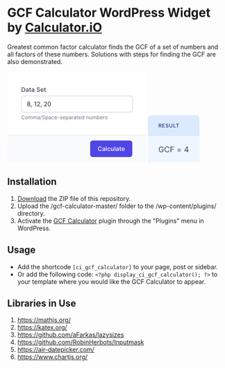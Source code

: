 # GCF Calculator WordPress Widget by [Calculator.iO](https://www.calculator.io/ "Calculator.iO Homepage")

Greatest common factor calculator finds the GCF of a set of numbers and all factors of these numbers. Solutions with steps for finding the GCF are also demonstrated.

![GCF Calculator Input Form](/assets/images/screenshot-1.png "GCF Calculator Input Form")
![GCF Calculator Calculation Results](/assets/images/screenshot-2.png "GCF Calculator Calculation Results")

## Installation

1. [Download](https://github.com/pub-calculator-io/age-calculator/archive/refs/heads/master.zip) the ZIP file of this repository.
2. Upload the /gcf-calculator-master/ folder to the /wp-content/plugins/ directory.
3. Activate the [GCF Calculator](https://www.calculator.io/gcf-calculator/ "GCF Calculator Homepage") plugin through the "Plugins" menu in WordPress.

## Usage
* Add the shortcode `[ci_gcf_calculator]` to your page, post or sidebar.
* Or add the following code: `<?php display_ci_gcf_calculator(); ?>` to your template where you would like the GCF Calculator to appear.

## Libraries in Use
1. https://mathjs.org/
2. https://katex.org/
3. https://github.com/aFarkas/lazysizes
4. https://github.com/RobinHerbots/Inputmask
5. https://air-datepicker.com/
6. https://www.chartjs.org/
